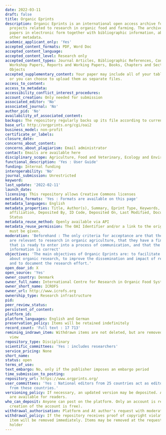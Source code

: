 ```yaml
---
date: 2022-03-11
draft: false
title: Organic Eprints
description: Organic Eprints is an international open access archive for papers and
  projects related to research in organic food and farming. The archive contains full-text
  papers in electronic form together with bibliographic information, abstracts and
  other metadata.
academic_applicant_only: 'Yes'
accepted_content_formats: PDF, Word Doc
accepted_content_language:
accepted_content_level: Research only
accepted_content_types: Journal Articles, Bibliographic References, Conference and
  Workshop Papers, Reports and Working Papers, Books, Chapters and Sections, Learning
  Objects
accepted_supplementary_content: Your paper may include all of your tables and figures,
  or you can choose to upload them as separate files.
access_to_content:
access_to_metadata:
accessibility_conflict_interest_procedures:
account_creation: Only needed for submission
associated_editor: 'No'
associated_journal: 'No'
author_pid: 'No'
availability_of_associated_content:
backups: The repository regularly backs up its file according to current best practices
base_url: http://orgprints.org/cgi/oai2
business_model: non-profit
certificate_or_labels:
closure_date:
concerns_about_content:
concerns_about_plagiarism: Email administrator
contact: Emails are available here
disciplinary_scope: Agriculture, Food and Veterinary, Ecology and Environment
functional_description: 'Yes : User Guide'
funding: Internal funding
interoperability: 'No'
journal_submission: Unrestricted
keyword:
last_update: '2022-02-11'
launch_date:
licensing: This repository allows Creative Commons licenses
metadata_formats: 'Yes : Formats are available on this page'
metadata_languages: English
metadata_properties: Title, Author(s), Summary, Eprint Type, Keywords, Subjects, Research
  affiliation, Deposited By, ID Code, Deposited On, Last Modified, Document Language,
  Status
metadata_reuse_method: Openly available via API
metadata_reuse_permission: The OAI Identifier and/or a link to the original metadata
  must be given.
moderation: 'Beforehand : The only criteria for acceptance are that the documents
  are relevant to research in organic agriculture, that they have a finished form
  that is ready to enter into a process of communication, and that the required metadata
  information is correct'
objectives: 'The main objectives of Organic Eprints are: to facilitate the communication
  about organic research, to improve the dissemination and impact of research findings,
  and to document the research effort.'
open_doar_id: X
open_source: 'Yes'
owner_country: Denmark
owner_full_name: International Centre for Research in Organic Food Systems
owner_short_name: ICROFS
owner_url: http://www.icrofs.org
ownership_type: Research infrastructure
pid:
peer_review_status:
persistent_of_content:
platform_id:
platform_languages: English and German
preservation_policy: Items will be retained indefinitely
record_count: 'Full text : 17 713'
remining_indrawn_item: Withdrawn items are not deleted, but are removed from public
  view
repository_type: Disciplinary
scientific_committees: 'Yes : includes researchers'
service_pricing: None
short_name:
status: open
terms_of_use:
text_embargo: No, only if the publisher imposes an embargo period
time_submission_to_posting:
repository_url: https://www.orgprints.org/
user_committees: 'Yes : National editors from 25 countries act as editors for entries
  from these countries.'
versioning_policy: If necessary, an updated version may be deposited. All version
  are available for readers.
who_can_deposit: Anyone can post on the platform. Only an account is required ( The
  creation of the account is free).
withdrawal_authorisation: Platform and At author's request with moderator approval
withdrawal_policy: If the repository receives proof of copyright violation, the relevant
  item will be removed immediately. Items may be removed at the request of the author/copyright
  holder
---
```



